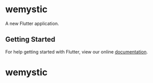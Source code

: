# wemystic

A new Flutter application.

## Getting Started

For help getting started with Flutter, view our online
[documentation](https://flutter.io/).
# wemystic
